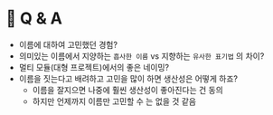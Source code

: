 # 🤔 Q & A

- 이름에 대하여 고민했던 경험?
- 의미있는 이름에서 지양하는 `흡사한 이름` vs 지향하는 `유사한 표기법` 의 차이?
- 멀티 모듈(대형 프로젝트)에서의 좋은 네이밍?
- 이름을 짓는다고 배려하고 고민을 많이 하면 생산성은 어떻게 하죠? 
  - 이름을 잘지으면 나중에 훨씬 생산성이 좋아진다는 건 동의
  - 하지만 언제까지 이름만 고민할 수 는 없을 것 같음